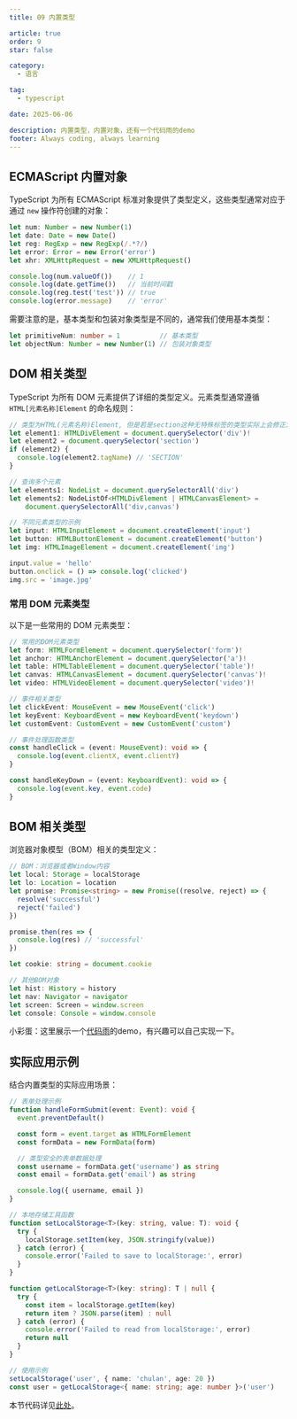 ```yaml
---
title: 09 内置类型

article: true
order: 9
star: false

category:
  - 语言

tag:
  - typescript

date: 2025-06-06

description: 内置类型，内置对象，还有一个代码雨的demo
footer: Always coding, always learning
---
```


<!-- more -->

## ECMAScript 内置对象

TypeScript 为所有 ECMAScript 标准对象提供了类型定义，这些类型通常对应于通过 `new` 操作符创建的对象：

```typescript
let num: Number = new Number(1)
let date: Date = new Date()
let reg: RegExp = new RegExp(/.*?/)
let error: Error = new Error('error')
let xhr: XMLHttpRequest = new XMLHttpRequest()

console.log(num.valueOf())    // 1
console.log(date.getTime())   // 当前时间戳
console.log(reg.test('test')) // true
console.log(error.message)    // 'error'
```

需要注意的是，基本类型和包装对象类型是不同的，通常我们使用基本类型：

```typescript
let primitiveNum: number = 1          // 基本类型
let objectNum: Number = new Number(1) // 包装对象类型
```

## DOM 相关类型

TypeScript 为所有 DOM 元素提供了详细的类型定义。元素类型通常遵循 `HTML[元素名称]Element` 的命名规则：

```typescript
// 类型为HTML(元素名称)Element, 但是若是section这种无特殊标签的类型实际上会修正为HTMLElement
let element1: HTMLDivElement = document.querySelector('div')!
let element2 = document.querySelector('section')
if (element2) {
  console.log(element2.tagName) // 'SECTION'
}

// 查询多个元素
let elements1: NodeList = document.querySelectorAll('div')
let elements2: NodeListOf<HTMLDivElement | HTMLCanvasElement> =
    document.querySelectorAll('div,canvas')

// 不同元素类型的示例
let input: HTMLInputElement = document.createElement('input')
let button: HTMLButtonElement = document.createElement('button')
let img: HTMLImageElement = document.createElement('img')

input.value = 'hello'
button.onclick = () => console.log('clicked')
img.src = 'image.jpg'
```

### 常用 DOM 元素类型

以下是一些常用的 DOM 元素类型：

```typescript
// 常用的DOM元素类型
let form: HTMLFormElement = document.querySelector('form')!
let anchor: HTMLAnchorElement = document.querySelector('a')!
let table: HTMLTableElement = document.querySelector('table')!
let canvas: HTMLCanvasElement = document.querySelector('canvas')!
let video: HTMLVideoElement = document.querySelector('video')!

// 事件相关类型
let clickEvent: MouseEvent = new MouseEvent('click')
let keyEvent: KeyboardEvent = new KeyboardEvent('keydown')
let customEvent: CustomEvent = new CustomEvent('custom')

// 事件处理函数类型
const handleClick = (event: MouseEvent): void => {
  console.log(event.clientX, event.clientY)
}

const handleKeyDown = (event: KeyboardEvent): void => {
  console.log(event.key, event.code)
}
```

## BOM 相关类型

浏览器对象模型（BOM）相关的类型定义：

```typescript
// BOM：浏览器或者Window内容
let local: Storage = localStorage
let lo: Location = location
let promise: Promise<string> = new Promise((resolve, reject) => {
  resolve('successful')
  reject('failed')
})

promise.then(res => {
  console.log(res) // 'successful'
})

let cookie: string = document.cookie

// 其他BOM对象
let hist: History = history
let nav: Navigator = navigator
let screen: Screen = window.screen
let console: Console = window.console
```

小彩蛋：这里展示一个[代码雨](http://39.105.13.0:50000/coderain.html)的demo，有兴趣可以自己实现一下。


## 实际应用示例

结合内置类型的实际应用场景：

```typescript
// 表单处理示例
function handleFormSubmit(event: Event): void {
  event.preventDefault()

  const form = event.target as HTMLFormElement
  const formData = new FormData(form)

  // 类型安全的表单数据处理
  const username = formData.get('username') as string
  const email = formData.get('email') as string

  console.log({ username, email })
}

// 本地存储工具函数
function setLocalStorage<T>(key: string, value: T): void {
  try {
    localStorage.setItem(key, JSON.stringify(value))
  } catch (error) {
    console.error('Failed to save to localStorage:', error)
  }
}

function getLocalStorage<T>(key: string): T | null {
  try {
    const item = localStorage.getItem(key)
    return item ? JSON.parse(item) : null
  } catch (error) {
    console.error('Failed to read from localStorage:', error)
    return null
  }
}

// 使用示例
setLocalStorage('user', { name: 'chulan', age: 20 })
const user = getLocalStorage<{ name: string; age: number }>('user')
```

本节代码详见[此处](https://github.com/KBchulan/ClBlogs-Src/blob/main/blogs-main/typescript/09-builtin/index.ts)。
